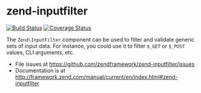 # zend-inputfilter

[![Build Status](https://secure.travis-ci.org/zendframework/zend-inputfilter.svg?branch=master)](https://secure.travis-ci.org/zendframework/zend-inputfilter)
[![Coverage Status](https://coveralls.io/repos/zendframework/zend-inputfilter/badge.svg?branch=master)](https://coveralls.io/r/zendframework/zend-inputfilter)

The `Zend\InputFilter` component can be used to filter and validate generic sets
of input data. For instance, you could use it to filter `$_GET` or `$_POST`
values, CLI arguments, etc.

- File issues at https://github.com/zendframework/zend-inputfilter/issues
- Documentation is at http://framework.zend.com/manual/current/en/index.html#zend-inputfilter

